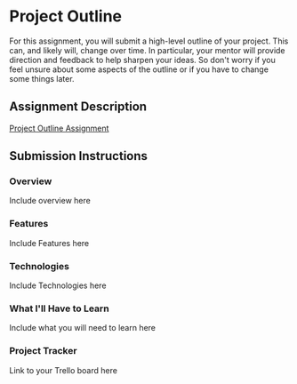 # Project Outline
For this assignment, you will submit a high-level outline of your project. This can, and likely will, change over time. In particular, your mentor will provide direction and feedback to help sharpen your ideas. So don't worry if you feel unsure about some aspects of the outline or if you have to change some things later.

## Assignment Description
[Project Outline Assignment](https://education.launchcode.org/liftoff/modules/assignments/project-outline.html)

## Submission Instructions

### Overview
Include overview here
### Features
Include Features here
### Technologies
Include Technologies here
### What I'll Have to Learn
Include what you will need to learn here
### Project Tracker
Link to your Trello board here
